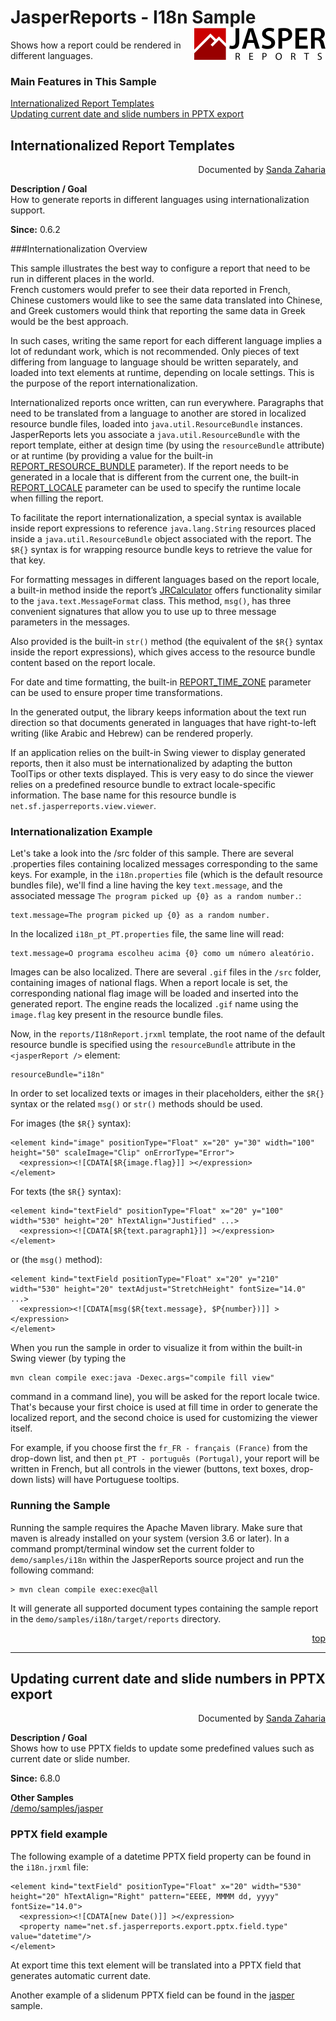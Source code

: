
# JasperReports - I18n Sample <img src="../../resources/jasperreports.svg" alt="JasperReports logo" align="right"/>
Shows how a report could be rendered in different languages.

### Main Features in This Sample

[Internationalized Report Templates](#i18n)\
[Updating current date and slide numbers in PPTX export](#pptxfields)

## <a name='i18n'>Internationalized</a> Report Templates
<div align="right">Documented by <a href='mailto:shertage@users.sourceforge.net'>Sanda Zaharia</a></div>

**Description / Goal**\
How to generate reports in different languages using internationalization support.

**Since:** 0.6.2

###Internationalization Overview

This sample illustrates the best way to configure a report that need to be run in different places in the world.\
French customers would prefer to see their data reported in French, Chinese customers would like to see the same data translated into Chinese, and Greek customers would think that reporting the same data in Greek would be the best approach.

In such cases, writing the same report for each different language implies a lot of redundant work, which is not recommended. Only pieces of text differing from language to language should be written separately, and loaded into text elements at runtime, depending on locale settings. This is the purpose of the report internationalization.

Internationalized reports once written, can run everywhere. Paragraphs that need to be translated from a language to another are stored in localized resource bundle files, loaded into `java.util.ResourceBundle` instances. JasperReports lets you associate a `java.util.ResourceBundle` with the report template, either at design time (by using the `resourceBundle` attribute) or at runtime (by providing a value for the built-in [REPORT_RESOURCE_BUNDLE](https://jasperreports.sourceforge.net/api/net/sf/jasperreports/engine/JRParameter.html#REPORT_RESOURCE_BUNDLE) parameter). If the report needs to be generated in a locale that is different from the current one, the built-in [REPORT_LOCALE](https://jasperreports.sourceforge.net/api/net/sf/jasperreports/engine/JRParameter.html#REPORT_LOCALE) parameter can be used to specify the runtime locale when filling the report.

To facilitate the report internationalization, a special syntax is available inside report expressions to reference `java.lang.String` resources placed inside a `java.util.ResourceBundle` object associated with the report. The `$R{}` syntax is for wrapping resource bundle keys to retrieve the value for that key.

For formatting messages in different languages based on the report locale, a built-in method inside the report’s [JRCalculator](https://jasperreports.sourceforge.net/api/net/sf/jasperreports/engine/fill/JRCalculator.html) offers functionality similar to the `java.text.MessageFormat` class. This method, `msg()`, has three convenient signatures that allow you to use up to three message parameters in the messages.

Also provided is the built-in `str()` method (the equivalent of the `$R{}` syntax inside the report expressions), which gives access to the resource bundle content based on the report locale.

For date and time formatting, the built-in [REPORT_TIME_ZONE](https://jasperreports.sourceforge.net/api/net/sf/jasperreports/engine/JRParameter.html#REPORT_TIME_ZONE) parameter can be used to ensure proper time transformations.

In the generated output, the library keeps information about the text run direction so that documents generated in languages that have right-to-left writing (like Arabic and Hebrew) can be rendered properly.

If an application relies on the built-in Swing viewer to display generated reports, then it also must be internationalized by adapting the button ToolTips or other texts displayed. This is very easy to do since the viewer relies on a predefined resource bundle to extract locale-specific information. The base name for this resource bundle is `net.sf.jasperreports.view.viewer`.

### Internationalization Example

Let's take a look into the /src folder of this sample. There are several .properties files containing localized messages corresponding to the same keys. For example, in the `i18n.properties` file (which is the default resource bundles file), we'll find a line having the key `text.message`, and the associated message `The program picked up {0} as a random number.`:

```
text.message=The program picked up {0} as a random number.
```

In the localized `i18n_pt_PT.properties` file, the same line will read:

```
text.message=O programa escolheu acima {0} como um número aleatório.
```

Images can be also localized. There are several `.gif` files in the `/src` folder, containing images of national flags. When a report locale is set, the corresponding national flag image will be loaded and inserted into the generated report. The engine reads the localized `.gif` name using the `image.flag` key present in the resource bundle files.

Now, in the `reports/I18nReport.jrxml` template, the root name of the default resource bundle is specified using the `resourceBundle` attribute in the `<jasperReport />` element:

```
resourceBundle="i18n"
```

In order to set localized texts or images in their placeholders, either the `$R{}` syntax or the related `msg()` or `str()` methods should be used.

For images (the `$R{}` syntax):

```
<element kind="image" positionType="Float" x="20" y="30" width="100" height="50" scaleImage="Clip" onErrorType="Error">
  <expression><![CDATA[$R{image.flag}]] ></expression>
</element>
```

For texts (the `$R{}` syntax):

```
<element kind="textField" positionType="Float" x="20" y="100" width="530" height="20" hTextAlign="Justified" ...>
  <expression><![CDATA[$R{text.paragraph1}]] ></expression>
</element>
```

or (the `msg()` method):

```
<element kind="textField positionType="Float" x="20" y="210" width="530" height="20" textAdjust="StretchHeight" fontSize="14.0" ...>
  <expression><![CDATA[msg($R{text.message}, $P{number})]] ></expression>
</element>
```

When you run the sample in order to visualize it from within the built-in Swing viewer (by typing the

```
mvn clean compile exec:java -Dexec.args="compile fill view"
```

command in a command line), you will be asked for the report locale twice. That's because your first choice is used at fill time in order to generate the localized report, and the second choice is used for customizing the viewer itself.

For example, if you choose first the `fr_FR - français (France)` from the drop-down list, and then `pt_PT - português (Portugal)`, your report will be written in French, but all controls in the viewer (buttons, text boxes, drop-down lists) will have Portuguese tooltips.

### Running the Sample

Running the sample requires the Apache Maven library. Make sure that maven is already installed on your system (version 3.6 or later).
In a command prompt/terminal window set the current folder to `demo/samples/i18n` within the JasperReports source project and run the following command:

```
> mvn clean compile exec:exec@all
```

It will generate all supported document types containing the sample report in the `demo/samples/i18n/target/reports` directory.

<div align="right"><a href='#top'>top</a></div>

---

## <a name='pptxfields'>Updating</a> current date and slide numbers in PPTX export
<div align="right">Documented by <a href='mailto:shertage@users.sourceforge.net'>Sanda Zaharia</a></div>

**Description / Goal**\
Shows how to use PPTX fields to update some predefined values such as current date or slide number.

**Since:** 6.8.0

**Other Samples**\
[/demo/samples/jasper](../jasper/README.md)

### PPTX field example

The following example of a datetime PPTX field property can be found in the `i18n.jrxml` file:

```
<element kind="textField" positionType="Float" x="20" width="530" height="20" hTextAlign="Right" pattern="EEEE, MMMM dd, yyyy" fontSize="14.0">
  <expression><![CDATA[new Date()]] ></expression>
  <property name="net.sf.jasperreports.export.pptx.field.type" value="datetime"/>
</element>
```

At export time this text element will be translated into a PPTX field that generates automatic current date.

Another example of a slidenum PPTX field can be found in the [jasper]((../jasper/README.md)) sample.

